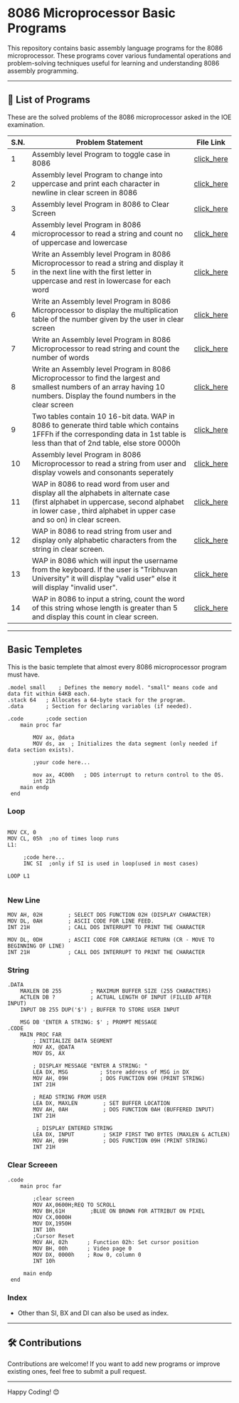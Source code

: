 # 8086 Microprocessor Basic Programs

This repository contains basic assembly language programs for the 8086 microprocessor. These programs cover various fundamental operations and problem-solving techniques useful for learning and understanding 8086 assembly programming.

---

## 📂 List of Programs  
These are the solved problems of the 8086 microprocessor asked in the IOE examination.

| S.N.  | Problem Statement | File Link |
|----|------------------|-----------|
| 1  | Assembly level Program to toggle case in 8086 | [click_here](toggle_case.asm) |
| 2  | Assembly level Program to change into uppercase and print each character in newline in clear screen in 8086| [click_here](each_letter_newline.asm) |  
| 3  | Assembly level Program in 8086 to Clear Screen| [click_here](clear_screen.asm) |  
| 4  | Assembly level Program in 8086 microprocessor to read a string and count no of uppercase and lowercase| [click_here](count_upper_lower_case.asm) |  
| 5  | Write an Assembly level Program in 8086 Microprocessor to read a string and display it in the next line with the first letter in uppercase and rest in lowercase for each word| [click_here](first_letter_uppercase.asm) |  
| 6  | Write an Assembly level Program in 8086 Microprocessor to display the multiplication table of the number given by the user in clear screen| [click_here](multiplication_table.asm) |  
| 7  | Write an Assembly level Program in 8086 Microprocessor to read string and count the number of words| [click_here](no_of_word.asm) |  
| 8  | Write an Assembly level Program in 8086 Microprocessor to find the largest and smallest numbers of an array having 10 numbers. Display the found numbers in the clear screen| [click_here](smallest_and_largest.asm) | 
| 9  | Two tables contain 10 16-bit data. WAP in 8086 to generate third table which contains 1FFFh if the corresponding data in 1st table is less than that of 2nd table, else store 0000h| [click_here](table_problem.asm) |  
| 10 | Assembly level Program in 8086 Microprocessor to read a string from user and display vowels and consonants seperately| [click_here](vowel_and_cons.asm) |  
| 11 | WAP in 8086 to read word from user and display all the alphabets in alternate case (first alphabet in uppercase, second alphabet in lower case , third alphabet in upper case and so on) in clear screen.| [click_here](alternate_case.asm) |  
| 12 | WAP in 8086 to read string from user and  display only alphabetic characters from the string in clear screen.| [click_here](print_only_alphabet.asm) |  
| 13 | WAP in 8086 which will input the username from the keyboard. If the user is "Tribhuvan University" it will display "valid user" else it will display "invalid user".| [click_here](valid_user.asm) |  
| 14 | WAP in 8086 to input a string, count the word of this string whose length is greater than 5 and display this count in clear screen.| [click_here](word_with_len_5.asm) |  

---

## Basic Templetes
This is the basic templete that almost every 8086 microprocessor program must have.
```assembly
.model small	; Defines the memory model. "small" means code and data fit within 64KB each.
.stack 64	; Allocates a 64-byte stack for the program. 
.data		; Section for declaring variables (if needed).

.code		;code section
    main proc far 
        
        MOV ax, @data
        MOV ds, ax	; Initializes the data segment (only needed if data section exists).

        ;your code here...
     
        mov ax, 4C00h	; DOS interrupt to return control to the OS.
        int 21h    
    main endp
 end
```

### Loop

```Assembly

MOV CX, 0
MOV CL, 05h  ;no of times loop runs 
L1:
 
     ;code here...
     INC SI  ;only if SI is used in loop(used in most cases)

LOOP L1
            
```

### New Line
```Assembly
MOV AH, 02H        ; SELECT DOS FUNCTION 02H (DISPLAY CHARACTER)
MOV DL, 0AH        ; ASCII CODE FOR LINE FEED.
INT 21H            ; CALL DOS INTERRUPT TO PRINT THE CHARACTER

MOV DL, 0DH        ; ASCII CODE FOR CARRIAGE RETURN (CR - MOVE TO BEGINNING OF LINE)
INT 21H            ; CALL DOS INTERRUPT TO PRINT THE CHARACTER    
```

### String
```Assembly
.DATA  
    MAXLEN DB 255         ; MAXIMUM BUFFER SIZE (255 CHARACTERS)  
    ACTLEN DB ?           ; ACTUAL LENGTH OF INPUT (FILLED AFTER INPUT)  
    INPUT DB 255 DUP('$') ; BUFFER TO STORE USER INPUT

    MSG DB 'ENTER A STRING: $' ; PROMPT MESSAGE
.CODE  
    MAIN PROC FAR  
        ; INITIALIZE DATA SEGMENT  
        MOV AX, @DATA  
        MOV DS, AX  

        ; DISPLAY MESSAGE "ENTER A STRING: "  
        LEA DX, MSG          ; Store address of MSG in DX
        MOV AH, 09H          ; DOS FUNCTION 09H (PRINT STRING)  
        INT 21H  

        ; READ STRING FROM USER  
        LEA DX, MAXLEN        ; SET BUFFER LOCATION  
        MOV AH, 0AH           ; DOS FUNCTION 0AH (BUFFERED INPUT)  
        INT 21H

         ; DISPLAY ENTERED STRING  
        LEA DX, INPUT         ; SKIP FIRST TWO BYTES (MAXLEN & ACTLEN)  
        MOV AH, 09H           ; DOS FUNCTION 09H (PRINT STRING)  
        INT 21H  

```

### Clear Screeen
```Assembly
.code
    main proc far 
        
        ;clear screen
        MOV AX,0600H;REQ TO SCROLL
    	MOV BH,61H        ;BLUE ON BROWN FOR ATTRIBUT ON PIXEL 
    	MOV CX,0000H
    	MOV DX,1950H
    	INT 10h
    	;Cursor Reset
    	MOV AH, 02h      ; Function 02h: Set cursor position
    	MOV BH, 00h      ; Video page 0
    	MOV DX, 0000h    ; Row 0, column 0
        INT 10h

     main endp
 end
```

### Index  
- Other than SI, BX and DI can also be used as index.
---

## 🛠️ Contributions
Contributions are welcome! If you want to add new programs or improve existing ones, feel free to submit a pull request.

---
Happy Coding! 😊
